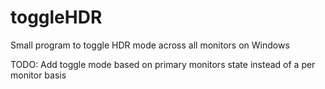 # toggleHDR
Small program to toggle HDR mode across all monitors on Windows

TODO: Add toggle mode based on primary monitors state instead of a per monitor basis
